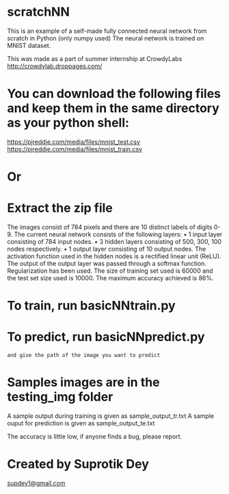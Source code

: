 # scratchNN
This is an example of a self-made fully connected neural network from scratch in Python (only numpy used)
The neural network is trained on MNIST dataset.

This was made as a part of summer internship at CrowdyLabs
http://crowdylab.droppages.com/

# You can download the following files and keep them in the same directory as your python shell:
https://pjreddie.com/media/files/mnist_test.csv
https://pjreddie.com/media/files/mnist_train.csv
# Or
# Extract the zip file


The images consist of 784 pixels and there are 10 distinct labels of digits 0-9.
The current neural network consists of the following layers:
•	1 input layer consisting of 784 input nodes.
•	3 hidden layers consisting of 500, 300, 100 nodes respectively.
•	1 output layer consisting of 10 output nodes.
The activation function used in the hidden nodes is a rectified linear unit (ReLU).
The output of the output layer was passed through a softmax function.
Regularization has been used.
The size of training set used is 60000 and the test set size used is 10000.
The maximum accuracy achieved is 86%.

# To train, run basicNNtrain.py
# To predict, run basicNNpredict.py
    and give the path of the image you want to predict
# Samples images are in the testing_img folder

A sample output during training is given as sample_output_tr.txt
A sample ouput for prediction is given as sample_output_te.txt

The accuracy is little low, if anyone finds a bug, please report.

# Created by Suprotik Dey
  supdey1@gmail.com
